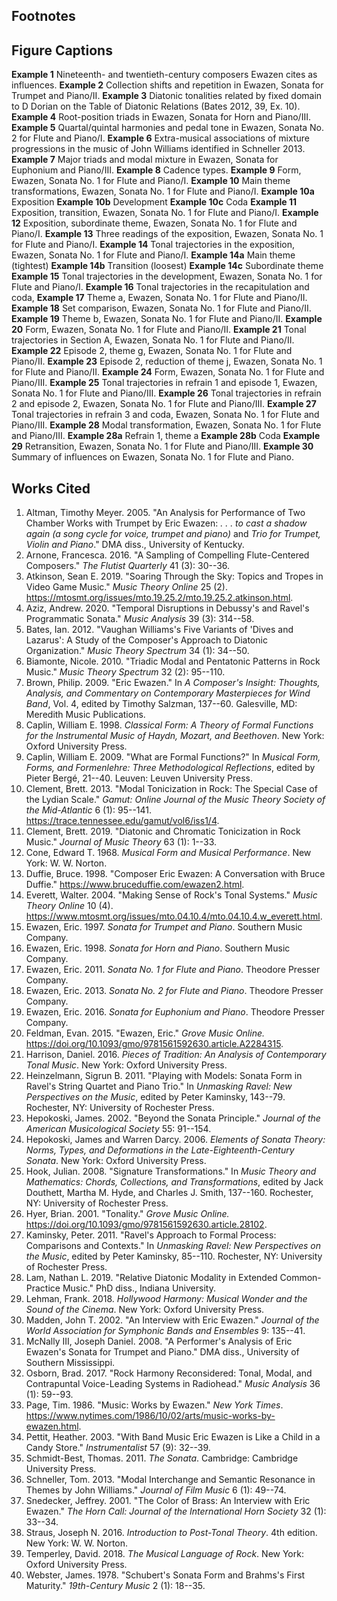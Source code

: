 ## Footnotes

[^1]: Even notable exceptions such as Harrison 2016 and Lam 2019 focus on the nineteenth century and the first half of the twentieth, leaving much room for work on more recent repertoire.
[^2]: Ewazen's popularity partially stems from his emphasis on accessibility for performer and audience, his concern for using each instrument to its best advantage, and his attention to instruments that welcome new repertoire, particularly winds and brass; see Pettit (2003, 34--35) and Brown (2009, 137). While writings on his music include a handful of DMA documents and abundant interviews, analyses of his works have yet to appear in professional music theory venues. This paucity of analyses may partially stem from the fact that, as Ryan Anthony observes, "\[m\]uch of Ewazen's music looks easy and less sophisticated than it proves to be" (Pettit 2003, 38).
[^3]: HipBoneMusic (2017, 24:00--24:55). For a works list, see the "Music" page of Ewazen's website: <https://www.ericewazen.com/themusic.php>.
[^4]: Borrowing Ian Bates' general definition, "tonality" in this article denotes "a scale with identifiable tonic from which melodic and harmonic materials are derived" (2012, 35, fn 9).
[^5]: Thus, Ewazen's view of "tonality" aligns with Ian Bates' (2012) definition mentioned above. For a summary of the numerous other ways the term has been used over the centuries, see Hyer (2001).
[^6]: His mother was Polish, and his father was Ukrainian. References to his father's interest in Ukrainian dancing are ubiquitous in Ewazen's interviews, including Brown (2009, 138) and HipBoneMusic (2017, 3:35--4:28).
[^7]: Ewazen also frequently mentions his teachers as major influences. These include professors Joseph Schwanter, Samuel Adler, Warren Benson, and Eugene Kurtz at Eastman; Gunther Schuller at Tanglewood; and Milton Babbitt at Juilliard. See McNally (2008, 2--10) for a discussion of Ewazen's formative years.
[^8]: Interestingly, Ewazen mentions this when discussing the admiration of Brahms held by Milton Babbitt, one of Ewazen's teachers (HipBoneMusic 2017, 11:33--12:10). Occasionally, the emulation extends past general features. For example, Ewazen consciously modeled his Trio for Trumpet, Violin, and Piano after Brahms' Horn Trio (Altman 2005, 88).
[^9]: To be fair, not even eighteenth-century works always follow this fuzzy principle, as Hepokoski (2002) illustrates. The point remains that the twentieth and twenty-first centuries illustrate widely divergent ideas of what can constitute a sonata. For instance, Thomas Schmidt-Beste (2011, 157--172) identifies multiple streams in the twentieth century: neo-romanticist, neo-classicist, a return to a "generic piece for instrument(s)," and the eclectic sonata. Even each general category envelops divergent features that resist tidy generalizations.
[^10]: For further information on Schubert's approach to sonata form, see Webster (1978).
[^11]: For a discussion of octatonic passages in Ewazen's Sonata for Trumpet and Piano, see McNally (2008, 37--54).
[^12]: This serves as a particular example of what Peter Kaminsky (2011, 108) describes as Ravel's penchant for "*minimal* compositional materials serving in *maximal* formal/structural contexts."
[^13]: Page (1986, 14), as quoted in McNally (2008, 13).
[^14]: Bates (2012, Examples 9­--10, 39). Subsequent charts in this article adopt Bates's practice of indicating a tonality based on a capital letter representing tonic and a subscript letter indicating mode. This requires using Ionian instead of major and Aeolian rather than minor (regardless of the presence of the leading tone).
[^15]: For Ewazen's account of his early exposure to rock, see Altman (2005, 164--166).
[^16]: Snedecker (2001, 33) is quoting Ewazen here. For further comments on how Ewazen's wide voicing recalls that of Aaron Copland, see Pettit (2003, 32) and Brown (2009, 138). For a comparison of the opening trumpet lines of Copland's *Quiet City* and Ewazen's *...to cast a shadow again*, see Altman (2005, 23).
[^17]: Ewazen's Sonata for Trumpet and Piano similarly opens with quartal/quintal harmony (McNally 2008, 19).
[^18]: Lehman's list (2018, xiv) includes categories such as modal cadence, chromatic cadence, and chromatically modulating cadence.
[^19]: For descriptions of his collaborative process, see Brown (2009, 141--142).
[^20]: McNally (2008, 7) provides an example from Ewazen's composition lessons: "While teaching in a contemporary style, Adler would use analysis of traditional scores of Haydn and others to demonstrate compositional structure."
[^21]: These examples adopt the nomenclature and presentation of Bates 2012.
[^22]: Figure 1.5 of Caplin (2009, 38) contains a useful chart summarizing the tight-knit versus loose continuum. For more detailed discussion, see Chapter 8 ("Subordinate Theme") and Chapter 9 ("Transition") of Caplin (1998).
[^23]: The first movement of Ewazen's Sonata for Trumpet and Piano similarly develops all themes from the exposition (McNally 2008, 30).
[^24]: The relationships described in this paragraph could more formally be represented with four types of transformations from Julian Hook (2008, 142). A signature transformation shows sharpwise (s~n~) or flatwise (f~n~) moves around the circle of fifths. Diatonic transposition is indicated via lower case (t~n~), and chromatic transposition is indicated via upper case (T~n~). The motion of the piano part between sections could be described as s~2~t~6~ from exposition to development and s~1~t~6~ from development to recapitulation. The four-note motive moves by t~5~ within the exposition and by T~2~ from the start of the exposition to the start of the development.
[^25]: The first movement of the Sonata for Trumpet and Piano provide a different strategy towards recapitulatory design by combining the tonality and harmonies from the main theme with the rhythmic motive from the subordinate theme (McNally 2008, 33).
[^26]: Ewazen avoids tonal closure without connoting the negative valance of what Sonata Theory describes as "failed" recapitulations (Hepokosi and Darcy 2006, 242--249).
[^27]: The notations follow common practice: parentheses indicate set classes, angle brackets mark contour segments, and square brackets mark interval vectors. For lists of relevant sources, see Straus (2016, 93--94 and 157).
[^28]: See chapter 14 of Hepokoski and Darcy (2006, 306--317).
[^29]: As Altman (2005, 14) notes, "Ewazen's music deserves to be studied because it has been of great interest to so many performers and listeners."

## Figure Captions

**Example 1** Nineteenth- and twentieth-century composers Ewazen cites as influences.
**Example 2** Collection shifts and repetition in Ewazen, Sonata for Trumpet and Piano/II.
**Example 3** Diatonic tonalities related by fixed domain to D Dorian on the Table of Diatonic Relations (Bates 2012, 39, Ex. 10).
**Example 4** Root-position triads in Ewazen, Sonata for Horn and Piano/III.
**Example 5** Quartal/quintal harmonies and pedal tone in Ewazen, Sonata No. 2 for Flute and Piano/I.
**Example 6** Extra-musical associations of mixture progressions in the music of John Williams identified in Schneller 2013.
**Example 7** Major triads and modal mixture in Ewazen, Sonata for Euphonium and Piano/III.
**Example 8** Cadence types.
**Example 9** Form, Ewazen, Sonata No. 1 for Flute and Piano/I.
**Example 10** Main theme transformations, Ewazen, Sonata No. 1 for Flute and Piano/I.
**Example 10a** Exposition
**Example 10b** Development
**Example 10c** Coda
**Example 11** Exposition, transition, Ewazen, Sonata No. 1 for Flute and Piano/I.
**Example 12** Exposition, subordinate theme, Ewazen, Sonata No. 1 for Flute and Piano/I.
**Example 13** Three readings of the exposition, Ewazen, Sonata No. 1 for Flute and Piano/I.
**Example 14** Tonal trajectories in the exposition, Ewazen, Sonata No. 1 for Flute and Piano/I.
**Example 14a** Main theme (tightest)
**Example 14b** Transition (loosest)
**Example 14c** Subordinate theme
**Example 15** Tonal trajectories in the development, Ewazen, Sonata No. 1 for Flute and Piano/I.
**Example 16** Tonal trajectories in the recapitulation and coda,
**Example 17** Theme a, Ewazen, Sonata No. 1 for Flute and Piano/II.
**Example 18** Set comparison, Ewazen, Sonata No. 1 for Flute and Piano/II.
**Example 19** Theme b, Ewazen, Sonata No. 1 for Flute and Piano/II.
**Example 20** Form, Ewazen, Sonata No. 1 for Flute and Piano/II.
**Example 21** Tonal trajectories in Section A, Ewazen, Sonata No. 1 for Flute and Piano/II.
**Example 22** Episode 2, theme g, Ewazen, Sonata No. 1 for Flute and Piano/II.
**Example 23** Episode 2, reduction of theme j, Ewazen, Sonata No. 1 for Flute and Piano/II.
**Example 24** Form, Ewazen, Sonata No. 1 for Flute and Piano/III.
**Example 25** Tonal trajectories in refrain 1 and episode 1, Ewazen, Sonata No. 1 for Flute and Piano/III.
**Example 26** Tonal trajectories in refrain 2 and episode 2, Ewazen, Sonata No. 1 for Flute and Piano/III.
**Example 27** Tonal trajectories in refrain 3 and coda, Ewazen, Sonata No. 1 for Flute and Piano/III.
**Example 28** Modal transformation, Ewazen, Sonata No. 1 for Flute and Piano/III.
**Example 28a** Refrain 1, theme a
**Example 28b** Coda
**Example 29** Retransition, Ewazen, Sonata No. 1 for Flute and Piano/III.
**Example 30** Summary of influences on Ewazen, Sonata No. 1 for Flute and Piano.

## Works Cited

1.  Altman, Timothy Meyer. 2005. "An Analysis for Performance of Two Chamber Works with Trumpet by Eric Ewazen: *. . . to cast a shadow again (a song cycle for voice, trumpet and piano)* and *Trio for Trumpet, Violin and Piano*." DMA diss., University of Kentucky.
2.  Arnone, Francesca. 2016. "A Sampling of Compelling Flute-Centered Composers." *The Flutist Quarterly* 41 (3): 30--36.
3.  Atkinson, Sean E. 2019. "Soaring Through the Sky: Topics and Tropes in Video Game Music." *Music Theory Online* 25 (2). https://mtosmt.org/issues/mto.19.25.2/mto.19.25.2.atkinson.html.
4.  Aziz, Andrew. 2020. "Temporal Disruptions in Debussy's and Ravel's Programmatic Sonata." *Music Analysis* 39 (3): 314--58.
5.  Bates, Ian. 2012. "Vaughan Williams's Five Variants of 'Dives and Lazarus': A Study of the Composer's Approach to Diatonic Organization." *Music Theory Spectrum* 34 (1): 34--50.
6.  Biamonte, Nicole. 2010. "Triadic Modal and Pentatonic Patterns in Rock Music." *Music Theory Spectrum* 32 (2): 95­--110.
7.  Brown, Philip. 2009. "Eric Ewazen." In *A Composer's Insight: Thoughts, Analysis, and Commentary on Contemporary Masterpieces for Wind Band*, Vol. 4, edited by Timothy Salzman, 137--60. Galesville, MD: Meredith Music Publications.
8.  Caplin, William E. 1998. *Classical Form: A Theory of Formal Functions for the Instrumental Music of Haydn, Mozart, and Beethoven*. New York: Oxford University Press.
9.  Caplin, William E. 2009. "What are Formal Functions?" In *Musical Form, Forms, and Formenlehre: Three Methodological Reflections*, edited by Pieter Bergé, 21--40. Leuven: Leuven University Press.
10. Clement, Brett. 2013. "Modal Tonicization in Rock: The Special Case of the Lydian Scale." *Gamut: Online Journal of the Music Theory Society of the Mid-Atlantic* 6 (1): 95­--141. <https://trace.tennessee.edu/gamut/vol6/iss1/4>.
11. Clement, Brett. 2019. "Diatonic and Chromatic Tonicization in Rock Music." *Journal of Music Theory* 63 (1): 1--33.
12. Cone, Edward T. 1968. *Musical Form and Musical Performance*. New York: W. W. Norton.
13. Duffie, Bruce. 1998. "Composer Eric Ewazen: A Conversation with Bruce Duffie." <https://www.bruceduffie.com/ewazen2.html>.
14. Everett, Walter. 2004. "Making Sense of Rock's Tonal Systems." *Music Theory Online* 10 (4). <https://www.mtosmt.org/issues/mto.04.10.4/mto.04.10.4.w_everett.html>.
15. Ewazen, Eric. 1997. *Sonata for Trumpet and Piano*. Southern Music Company.
16. Ewazen, Eric. 1998. *Sonata for Horn and Piano*. Southern Music Company.
17. Ewazen, Eric. 2011. *Sonata No. 1 for Flute and Piano*. Theodore Presser Company.
18. Ewazen, Eric. 2013. *Sonata No. 2 for Flute and Piano*. Theodore Presser Company.
19. Ewazen, Eric. 2016. *Sonata for Euphonium and Piano*. Theodore Presser Company.
21. Feldman, Evan. 2015. "Ewazen, Eric." *Grove Music Online.* <https://doi.org/10.1093/gmo/9781561592630.article.A2284315>.
22. Harrison, Daniel. 2016. *Pieces of Tradition: An Analysis of Contemporary Tonal Music*. New York: Oxford University Press.
23. Heinzelmann, Sigrun B. 2011. "Playing with Models: Sonata Form in Ravel's String Quartet and Piano Trio." In *Unmasking Ravel: New Perspectives on the Music*, edited by Peter Kaminsky, 143--79. Rochester, NY: University of Rochester Press.
24. Hepokoski, James. 2002. "Beyond the Sonata Principle." *Journal of the American Musicological Society* 55: 91--154.
25. Hepokoski, James and Warren Darcy. 2006. *Elements of Sonata Theory: Norms, Types, and Deformations in the Late-Eighteenth-Century Sonata*. New York: Oxford University Press.
27. Hook, Julian. 2008. "Signature Transformations." In *Music Theory and Mathematics: Chords, Collections, and Transformations*, edited by Jack Douthett, Martha M. Hyde, and Charles J. Smith, 137--160. Rochester, NY: University of Rochester Press.
28. Hyer, Brian. 2001. "Tonality." *Grove Music Online.* <https://doi.org/10.1093/gmo/9781561592630.article.28102>.
29. Kaminsky, Peter. 2011. "Ravel's Approach to Formal Process: Comparisons and Contexts." In *Unmasking Ravel: New Perspectives on the Music*, edited by Peter Kaminsky, 85--110. Rochester, NY: University of Rochester Press.
30. Lam, Nathan L. 2019. "Relative Diatonic Modality in Extended Common-Practice Music." PhD diss., Indiana University.
31. Lehman, Frank. 2018. *Hollywood Harmony: Musical Wonder and the Sound of the Cinema*. New York: Oxford University Press.
32. Madden, John T. 2002. "An Interview with Eric Ewazen." *Journal of the World Association for Symphonic Bands and Ensembles* 9: 135--41.
33. McNally III, Joseph Daniel. 2008. "A Performer's Analysis of Eric Ewazen's Sonata for Trumpet and Piano." DMA diss., University of Southern Mississippi.
34. Osborn, Brad. 2017. "Rock Harmony Reconsidered: Tonal, Modal, and Contrapuntal Voice-Leading Systems in Radiohead." *Music Analysis* 36 (1): 59--93.
35. Page, Tim. 1986. "Music: Works by Ewazen." *New York Times*. <https://www.nytimes.com/1986/10/02/arts/music-works-by-ewazen.html>.
36. Pettit, Heather. 2003. "With Band Music Eric Ewazen is Like a Child in a Candy Store." *Instrumentalist* 57 (9): 32--39.
37. Schmidt-Best, Thomas. 2011. *The Sonata*. Cambridge: Cambridge University Press.
38. Schneller, Tom. 2013. "Modal Interchange and Semantic Resonance in Themes by John Williams." *Journal of Film Music* 6 (1): 49--74.
39. Snedecker, Jeffrey. 2001. "The Color of Brass: An Interview with Eric Ewazen." *The Horn Call: Journal of the International Horn Society* 32 (1): 33--34.
40. Straus, Joseph N. 2016. *Introduction to Post-Tonal Theory*. 4th edition. New York: W. W. Norton.
41. Temperley, David. 2018. *The Musical Language of Rock*. New York: Oxford University Press.
42. Webster, James. 1978. "Schubert's Sonata Form and Brahms's First Maturity." *19th-Century Music* 2 (1): 18--35.